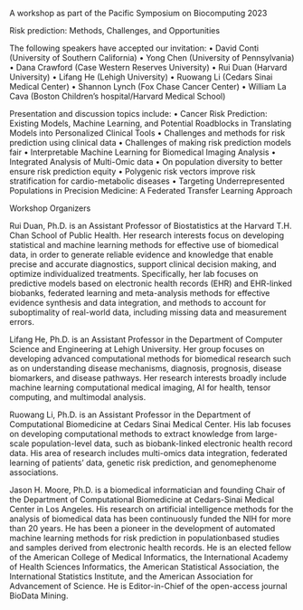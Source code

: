 A workshop as part of the Pacific Symposium on Biocomputing 2023

Risk prediction: Methods, Challenges, and Opportunities

The following speakers have accepted our invitation:
• David Conti (University of Southern California)
• Yong Chen (University of Pennsylvania)
• Dana Crawford (Case Western Reserves University)
• Rui Duan (Harvard University)
• Lifang He (Lehigh University)
• Ruowang Li (Cedars Sinai Medical Center)
• Shannon Lynch (Fox Chase Cancer Center)
• William La Cava (Boston Children’s hospital/Harvard Medical School)

Presentation and discussion topics include:
• Cancer Risk Prediction: Existing Models, Machine Learning, and Potential
  Roadblocks in Translating Models into Personalized Clinical Tools
• Challenges and methods for risk prediction using clinical data
• Challenges of making risk prediction models fair
• Interpretable Machine Learning for Biomedical Imaging Analysis
• Integrated Analysis of Multi-Omic data
• On population diversity to better ensure risk prediction equity
• Polygenic risk vectors improve risk stratification for cardio-metabolic diseases
• Targeting Underrepresented Populations in Precision Medicine: A Federated
  Transfer Learning Approach

Workshop Organizers

Rui Duan, Ph.D. is an Assistant Professor of Biostatistics at the Harvard T.H. Chan School
of Public Health. Her research interests focus on developing statistical and machine
learning methods for effective use of biomedical data, in order to generate reliable
evidence and knowledge that enable precise and accurate diagnostics, support clinical
decision making, and optimize individualized treatments. Specifically, her lab focuses on
predictive models based on electronic health records (EHR) and EHR-linked biobanks,
federated learning and meta-analysis methods for effective evidence synthesis and data
integration, and methods to account for suboptimality of real-world data, including missing
data and measurement errors.

Lifang He, Ph.D. is an Assistant Professor in the Department of Computer Science and
Engineering at Lehigh University. Her group focuses on developing advanced
computational methods for biomedical research such as on understanding disease
mechanisms, diagnosis, prognosis, disease biomarkers, and disease pathways. Her
research interests broadly include machine learning computational medical imaging, AI
for health, tensor computing, and multimodal analysis.

Ruowang Li, Ph.D. is an Assistant Professor in the Department of Computational
Biomedicine at Cedars Sinai Medical Center. His lab focuses on developing
computational methods to extract knowledge from large-scale population-level data, such
as biobank-linked electronic health record data. His area of research includes multi-omics
data integration, federated learning of patients’ data, genetic risk prediction, and genomephenome
associations.

Jason H. Moore, Ph.D. is a biomedical informatician and founding Chair of the
Department of Computational Biomedicine at Cedars-Sinai Medical Center in Los
Angeles. His research on artificial intelligence methods for the analysis of biomedical data
has been continuously funded the NIH for more than 20 years. He has been a pioneer in
the development of automated machine learning methods for risk prediction in populationbased
studies and samples derived from electronic health records. He is an elected fellow
of the American College of Medical Informatics, the International Academy of Health
Sciences Informatics, the American Statistical Association, the International Statistics
Institute, and the American Association for Advancement of Science. He is Editor-in-Chief
of the open-access journal BioData Mining.
